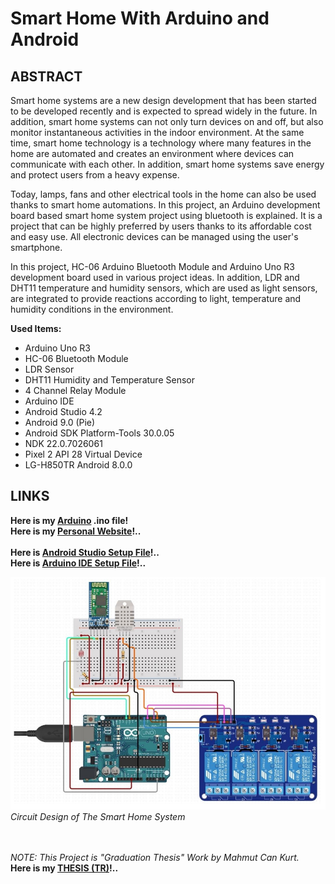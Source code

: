 # Smart Home With Arduino and Android


## ABSTRACT

Smart home systems are a new design development that has been started to be developed recently and is expected to spread widely in the future. In addition, smart home systems can not only turn devices on and off, but also monitor instantaneous activities in the indoor environment. At the same time, smart home technology is a technology where many features in the home are automated and creates an environment where devices can communicate with each other. In addition, smart home systems save energy and protect users from a heavy expense.

Today, lamps, fans and other electrical tools in the home can also be used thanks to smart home automations. In this project, an Arduino development board based smart home system project using bluetooth is explained. It is a project that can be highly preferred by users thanks to its affordable cost and easy use. All electronic devices can be managed using the user's smartphone.

In this project, HC-06 Arduino Bluetooth Module and Arduino Uno R3 development board used in various project ideas. In addition, LDR and DHT11 temperature and humidity sensors, which are used as light sensors, are integrated to provide reactions according to light, temperature and humidity conditions in the environment.

**Used Items:**

* Arduino Uno R3
* HC-06 Bluetooth Module
* LDR Sensor
* DHT11 Humidity and Temperature Sensor
* 4 Channel Relay Module
* Arduino IDE
* Android Studio 4.2
* Android 9.0 (Pie)
* Android SDK Platform-Tools 30.0.05
* NDK 22.0.7026061
* Pixel 2 API 28 Virtual Device
* LG-H850TR Android 8.0.0

## LINKS
**Here is my [Arduino](https://github.com/mahmutcankurt/SmartHomeWithArduino/blob/main/SmartHomeSystem.ino) .ino file!**<br>
**Here is my [Personal Website](https://mahmutcankurt.github.io)!..**<br>
<br>
**Here is [Android Studio Setup File](https://developer.android.com/studio)!..**<br>
**Here is [Arduino IDE Setup File](https://www.arduino.cc/en/software)!..**<br>

<img src="https://github.com/mahmutcankurt/SmartHomeWithArduino/blob/main/circuit_design.jpg"/><br>
_Circuit Design of The Smart Home System_<br>

<br><br>
_NOTE: This Project is "Graduation Thesis" Work by Mahmut Can Kurt._<br>
**Here is my [THESIS (TR)](https://github.com/mahmutcankurt/SmartHomeWithArduino/blob/main/GraduationThesis.pdf)!..**<br>
